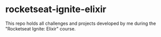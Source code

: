 # rocketseat-ignite-elixir
This repo holds all challenges and projects developed by me during the "Rocketseat Ignite: Elixir" course.
